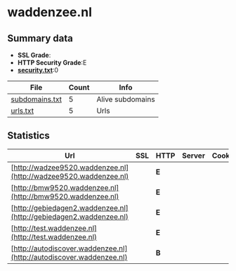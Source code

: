 

# waddenzee.nl
## Summary data


 - **SSL Grade**:
 - **HTTP Security Grade**:E
 - **[security.txt](https://www.digitaleoverheid.nl/nieuws/standaard-security-txt-nu-verplicht-voor-overheid/)**:0


| File       | Count | Info |
|------------|-------|------|
|[subdomains.txt](/data/waddenzee.nl/subdomains.txt)|5|Alive subdomains|
|[urls.txt](/data/waddenzee.nl/urls.txt)|5|Urls|


## Statistics


| Url | SSL | HTTP | Server | Cookie | HSTS | CORS | CTO | CSP | XFO | XXP | RP |FP| Tech |Title |
|--------|-------|-------|------|------|------|------|------|------|------|------|------|------|------|------|
|[http://wadzee9520.waddenzee.nl](http://wadzee9520.waddenzee.nl)| | **E**|| | | | | | | | :white_check_mark: | |Microsoft HTTPAPI:2.0||
|[http://bmw9520.waddenzee.nl](http://bmw9520.waddenzee.nl)| | **E**|| | | | | | | | :white_check_mark: | |Microsoft HTTPAPI:2.0||
|[http://gebiedagen2.waddenzee.nl](http://gebiedagen2.waddenzee.nl)| | **E**|| | | | | | | | :white_check_mark: | |Microsoft HTTPAPI:2.0||
|[http://test.waddenzee.nl](http://test.waddenzee.nl)| | **E**|| | | | | | | | :white_check_mark: | |Microsoft HTTPAPI:2.0||
|[http://autodiscover.waddenzee.nl](http://autodiscover.waddenzee.nl)| | **B**|| |:white_check_mark: | | | | | | :white_check_mark: | |||



